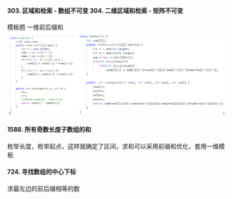 #### 303. 区域和检索 - 数组不可变  304. 二维区域和检索 - 矩阵不可变
模板题 一维前后缀和
![模板](https://raw.githubusercontent.com/liang233/leetcode-/main/image/%E5%8C%BA%E9%97%B4%E5%92%8C/7.png)
#### 1588. 所有奇数长度子数组的和 
枚举长度，枚举起点，这样就确定了区间，求和可以采用前缀和优化，套用一维模板 <br />
#### 724. 寻找数组的中心下标
求最左边的前后缀相等的数<br />






